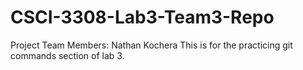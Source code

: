 # CSCI-3308-Lab3-Team3-Repo
Project Team Members: 
Nathan Kochera
This is for the practicing git commands section of lab 3.

